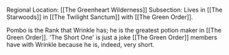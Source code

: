 Regional Location: [[The Greenheart Wilderness]]
Subsection: Lives in [[The Starwoods]] in [[The Twilight Sanctum]] with [[The Green Order]]. 

Pombo is the Rank that Wrinkle has; he is the greatest potion maker in [[The Green Order]]. 'The Short One' is just a joke [[The Green Order]] members have with Wrinkle because he is, indeed, very short. 